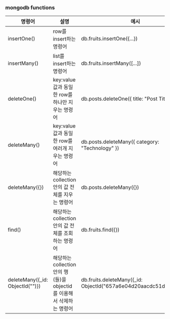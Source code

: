 ### mongodb functions

|명령어|설명|예시|pythons|
|--|--|--|--|
|insertOne()|row를 insert하는 명령어|db.fruits.insertOne({...})|.insert_one()|
|insertMany()|list를 insert하는 명령어|db.fruits.insertMany([...])|.insert_many()|
|deleteOne()|key:value값과 동일한 row를 하나만 지우는 명령어|db.posts.deleteOne({ title: "Post Title 5" })|.delete.one()|
|deleteMany()|key:value값과 동일한 row를 여러개 지우는 명령어|db.posts.deleteMany({ category: "Technology" })|.delete.many()|
|deleteMany({})|해당하는 collection 안의 값 전체를 지우는 명령어|db.posts.deleteMany({})|.delete.many()|
|find()|해당하는 collection 안의 값 전체를 조회하는 명령어|db.fruits.find({})|.find()
|deleteMany({_id: ObjectId("")})|해당하는 collection 안의 행(들)을 objectid를 이용해서 삭제하는 명령어|db.fruits.deleteMany({_id: ObjectId("657a6e04d20aacdc51db7726")})|.delete.many({"_id": ObjectId("")})|
